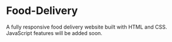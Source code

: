 # Food-Delivery
A fully responsive food delivery website built with HTML and CSS. JavaScript features will be added soon.
